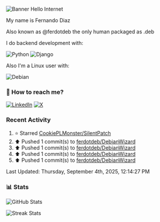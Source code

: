 ![Banner Hello Internet](https://capsule-render.vercel.app/api?type=blur&height=250&color=gradient&text=Hello%20Internet&reversal=false&fontColor=FFF)

My name is Fernando Diaz

Also known as @ferdotdeb the only human packaged as .deb

I do backend development with:

![Python](https://img.shields.io/badge/Python-FFD43B?style=for-the-badge&logo=python&logoColor=blue)
![Django](https://img.shields.io/badge/Django-092E20?style=for-the-badge&logo=django&logoColor=green)

Also I'm a Linux user with:

![Debian](https://img.shields.io/badge/Debian-D70A53?style=for-the-badge&logo=debian&logoColor=white)

### 🧭 How to reach me?

[![LinkedIn](https://img.shields.io/badge/LinkedIn-%230077B5.svg?logo=linkedin&logoColor=white)](https://linkedin.com/in/fernando-diaz-) [![X](https://img.shields.io/badge/X-black.svg?logo=X&logoColor=white)](https://x.com/ferdotdeb)

### Recent Activity

<!--RECENT_ACTIVITY:start-->
1. ⭐ Starred [CookiePLMonster/SilentPatch](https://github.com/CookiePLMonster/SilentPatch)<br>
2. ⬆️ Pushed 1 commit(s) to [ferdotdeb/DebianWizard](https://github.com/ferdotdeb/DebianWizard)<br>
3. ⬆️ Pushed 1 commit(s) to [ferdotdeb/DebianWizard](https://github.com/ferdotdeb/DebianWizard)<br>
4. ⬆️ Pushed 1 commit(s) to [ferdotdeb/DebianWizard](https://github.com/ferdotdeb/DebianWizard)<br>
5. ⬆️ Pushed 1 commit(s) to [ferdotdeb/DebianWizard](https://github.com/ferdotdeb/DebianWizard)<br>
<!--RECENT_ACTIVITY:end-->

<!--RECENT_ACTIVITY:last_update-->
Last Updated: Thursday, September 4th, 2025, 12:14:27 PM
<!--RECENT_ACTIVITY:last_update_end-->

### 📊 Stats

![GitHub Stats](https://github-readme-stats.vercel.app/api?username=ferdotdeb&theme=dark&hide_border=false&include_all_commits=false&count_private=false)

![Streak Stats](https://github-readme-streak-stats.herokuapp.com/?user=ferdotdeb&theme=dark&hide_border=false)
